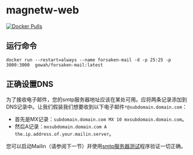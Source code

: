 # magnetw-web

[![Docker Pulls](https://img.shields.io/docker/pulls/gowah/forsaken-mail.svg)](https://hub.docker.com/r/gowah/forsaken-mail)

## 运行命令

```
docker run --restart=always --name forsaken-mail -d -p 25:25 -p 3000:3000  gowah/forsaken-mail:latest
```


## 正确设置DNS

为了接收电子邮件，您的smtp服务器地址应该在某处可用。应将两条记录添加到DNS记录中。让我们假装我们想要收到以下电子邮件`*@subdomain.domain.com`：

- 首先是MX记录：`subdomain.domain.com MX 10 mxsubdomain.domain.com`。
- 然后A记录：`mxsubdomain.domain.com A the.ip.address.of.your.mailin.server`。

您可以启动Mailin（请参阅下一节）并使用[smtp服务器测试](http://mxtoolbox.com/diagnostic.aspx)程序验证一切正确。

